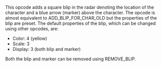 This opcode adds a square blip in the radar denoting the location of the character and a blue arrow (marker) above the character. The opcode is almost equivalent to ADD_BLIP_FOR_CHAR_OLD but the properties of the blip are preset. The default properties of the blip, which can be changed using other opcodes, are:

- Color: 4 (yellow)
- Scale: 3
- Display: 3 (both blip and marker)

Both the blip and marker can be removed using REMOVE_BLIP.
